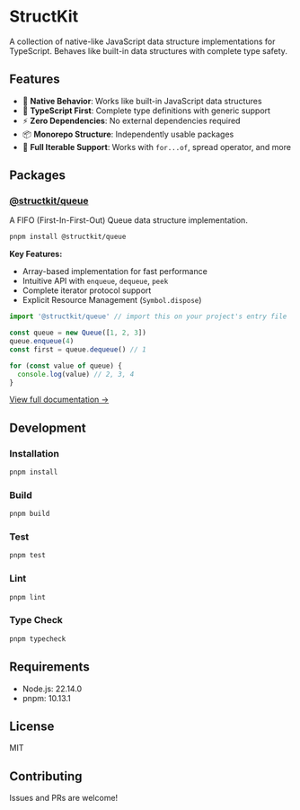 # StructKit

A collection of native-like JavaScript data structure implementations for TypeScript. Behaves like built-in data structures with complete type safety.

## Features

- 🚀 **Native Behavior**: Works like built-in JavaScript data structures
- 💪 **TypeScript First**: Complete type definitions with generic support
- ⚡ **Zero Dependencies**: No external dependencies required
- 📦 **Monorepo Structure**: Independently usable packages
- 🔄 **Full Iterable Support**: Works with `for...of`, spread operator, and more

## Packages

### [@structkit/queue](./packages/queue)

A FIFO (First-In-First-Out) Queue data structure implementation.

```bash
pnpm install @structkit/queue
```

**Key Features:**
- Array-based implementation for fast performance
- Intuitive API with `enqueue`, `dequeue`, `peek`
- Complete iterator protocol support
- Explicit Resource Management (`Symbol.dispose`)

```typescript
import '@structkit/queue' // import this on your project's entry file

const queue = new Queue([1, 2, 3])
queue.enqueue(4)
const first = queue.dequeue() // 1

for (const value of queue) {
  console.log(value) // 2, 3, 4
}
```

[View full documentation →](./packages/queue/README.md)

## Development

### Installation

```bash
pnpm install
```

### Build

```bash
pnpm build
```

### Test

```bash
pnpm test
```

### Lint

```bash
pnpm lint
```

### Type Check

```bash
pnpm typecheck
```

## Requirements

- Node.js: 22.14.0
- pnpm: 10.13.1

## License

MIT

## Contributing

Issues and PRs are welcome!

